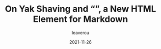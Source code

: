 ---
author: leaverou
date: 2021-11-26
tags:
  - components
  - custom-elements
  - html
  - markdown
target_url: https://lea.verou.me/2021/11/on-yak-shaving-and-md-block-an-html-element-for-markdown/
title: On Yak Shaving and “<md-block>”, a New HTML Element for Markdown
---
